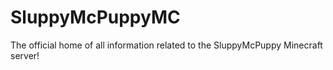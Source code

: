 # SluppyMcPuppyMC
The official home of all information related to the SluppyMcPuppy Minecraft server!

